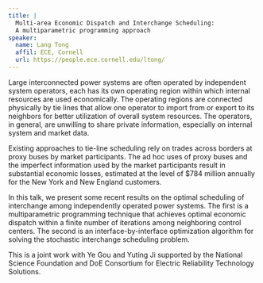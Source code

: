 ```yaml
---
title: |
  Multi-area Economic Dispatch and Interchange Scheduling:
  A multiparametric programming approach
speaker:
  name: Lang Tong
  affil: ECE, Cornell
  url: https://people.ece.cornell.edu/ltong/
---
```


Large interconnected power systems are often operated by independent
system operators, each has its own operating region within which
internal resources are used economically. The operating regions are
connected physically by tie lines that allow one operator to import from
or export to its neighbors for better utilization of overall system
resources. The operators, in general, are unwilling to share private
information, especially on internal system and market data.

Existing approaches to tie-line scheduling rely on trades across borders
at proxy buses by market participants. The ad hoc uses of proxy buses
and the imperfect information used by the market participants result in
substantial economic losses, estimated at the level of $784 million
annually for the New York and New England customers.

In this talk, we present some recent results on the optimal scheduling
of interchange among independently operated power systems.  The first is
a multiparametric programming technique that achieves optimal economic
dispatch within a finite number of iterations among neighboring control
centers.  The second is an interface-by-interface optimization algorithm
for solving the stochastic interchange scheduling problem.

This is a joint work with Ye Gou and Yuting Ji supported by the National
Science Foundation and DoE Consortium for Electric Reliability
Technology Solutions.

